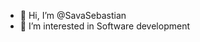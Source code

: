 - 👋 Hi, I’m @SavaSebastian
- 👀 I’m interested in Software development
<!---
SavaSebastian/SavaSebastian is a ✨ special ✨ repository because its `README.md` (this file) appears on your GitHub profile.
You can click the Preview link to take a look at your changes.
--->
